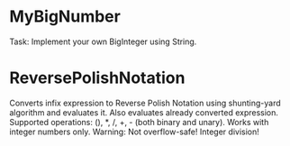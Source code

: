 # MyBigNumber
Task: Implement your own BigInteger using String.

# ReversePolishNotation
Converts infix expression to Reverse Polish Notation using shunting-yard algorithm and evaluates it. Also evaluates already converted expression. 
Supported operations: (), *, /, +, - (both binary and unary).
Works with integer numbers only.
Warning: Not overflow-safe! Integer division!

